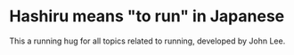 # Hashiru means "to run" in Japanese

This a running hug for all topics related to running, developed by John Lee.